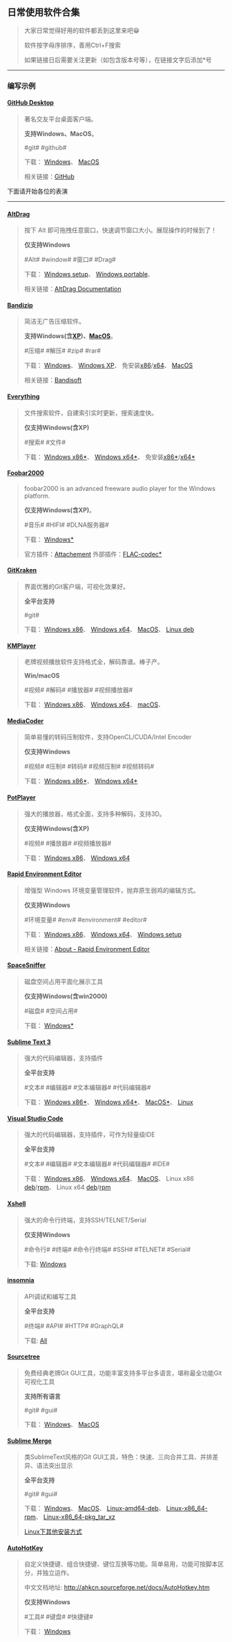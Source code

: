 ﻿## 日常使用软件合集

> 大家日常觉得好用的软件都丢到这里来吧😁
> 
> 软件按字母序排序，善用Ctrl+F搜索
> 
> 如果链接日后需要关注更新（如包含版本号等），在链接文字后添加*号

---

### 编写示例

<!--Template
↓↓↓↓↓模板，从下面一行开始复制
#### [这里写软件名称](这里写软件官网地址，优先中文，如果官网分系统，默认写Windows，其他的写简介里)

> 这里写软件简介。
> 
> 如果有特殊要求也写这里，用**加粗**。
> 
> #这里写关键词# #关键词之间记得用空格隔开#
> 
> 下载：
> [Windows x86](下载链接最好点击即可下载)、
> [Windows x64](如果分32/64就分开写)、
> [MacOS](MacOS可写App Store链接)、
> [Linux](如果链接中包含版本号等，记得文字后面加上*号，比如[Linux*]这样)
> 
> 相关链接：[这里写网站名称，没有可不写相关链接](这里写网站链接)
↑↑↑↑↑复制到上面一行为止
-->

#### [GitHub Desktop](https://desktop.github.com/)

> 著名交友平台桌面客户端。
> 
> **支持Windows、MacOS**。
> 
> #git# #github#
> 
> 下载：
> [Windows](https://central.github.com/deployments/desktop/desktop/latest/win32)、
> [MacOS](https://central.github.com/deployments/desktop/desktop/latest/darwin)
> 
> 相关链接：[GitHub](https://github.com/)

下面请开始各位的表演

---

#### [AltDrag](https://stefansundin.github.io/altdrag/)

> 按下 Alt 即可拖拽任意窗口，快速调节窗口大小。展现操作的时候到了！
> 
> **仅支持Windows**
> 
> #Alt# #window# #窗口# #Drag#
> 
> 下载：
> [Windows setup](https://github.com/stefansundin/altdrag/releases/download/v1.1/AltDrag-1.1.exe)、
> [Windows portable](https://github.com/stefansundin/altdrag/releases/download/v1.1/AltDrag-1.1.zip)、
> 
> 相关链接：[AltDrag Documentation](https://stefansundin.github.io/altdrag/doc/)

#### [Bandizip](https://www.bandisoft.com/bandizip/)

> 简洁无广告压缩软件。
> 
> **支持Windows(含[XP](https://www.bandisoft.com/bandizip/old/))、[MacOS](https://www.bandisoft.com/bandizip.mac/)**。
> 
> #压缩# #解压# #zip# #rar#
> 
> 下载：
> [Windows](https://www.bandisoft.com/bandizip/dl.php?web)、
> [Windows XP](https://www.bandisoft.com/bandizip/dl.php?xp)、
> 免安装[x86](https://www.bandisoft.com/bandizip/dl.php?portable)/[x64](https://www.bandisoft.com/bandizip/dl.php?portable64)、
> [MacOS](https://itunes.apple.com/cn/app/id1265704574)
> 
> 相关链接：[Bandisoft](https://www.bandisoft.com/)

#### [Everything](https://www.voidtools.com/)

> 文件搜索软件，自建索引实时更新，搜索速度快。
> 
> **仅支持Windows(含XP)**
> 
> #搜索# #文件#
> 
> 下载：
> [Windows x86*](https://www.voidtools.com/Everything-1.4.1.924.x86-Setup.exe)、
> [Windows x64*](https://www.voidtools.com/Everything-1.4.1.924.x64-Setup.exe)、
> 免安装[x86*](https://www.voidtools.com/Everything-1.4.1.924.x86.zip)/[x64*](https://www.voidtools.com/Everything-1.4.1.924.x64.zip)

#### [Foobar2000](http://www.foobar2000.org/)

> foobar2000 is an advanced freeware audio player for the Windows platform. 
> 
> **仅支持Windows(含XP)**。
> 
> #音乐# #HIFI# #DLNA服务器#
> 
> 下载：
> [Windows*](http://www.foobar2000.org/getfile/da921877766ab8d9f6fe977ffa1a63d3/foobar2000_v1.4.1.exe)
> 
> 官方插件：[Attachement](http://www.foobar2000.org/components)
> 外部插件：[FLAC-codec*](https://ftp.osuosl.org/pub/xiph/releases/flac/flac-1.3.2-win.zip)

#### [GitKraken](https://www.gitkraken.com/)

> 界面优雅的Git客户端，可视化效果好。
> 
> **全平台支持**
> 
> #git#
> 
> 下载：
> [Windows x86](https://www.gitkraken.com/download/windows)、
> [Windows x64](https://www.gitkraken.com/download/windows64)、
> [MacOS](https://www.gitkraken.com/download/mac)、
> [Linux deb](https://www.gitkraken.com/download/linux-deb)

#### [KMPlayer](http://www.kmplayer.com)

> 老牌视频播放软件支持格式全，解码靠谱。棒子产。
> 
> **Win/macOS**
> 
> #视频# #解码# #播放器# #视频播放器#
> 
> 下载：
> [Windows x86](http://update.kmpmedia.net/player/update)、
> [Windows x64](http://update.kmpmedia.net/kmp64player/update)、
> [macOS](http://cdn.kmplayer.com/KMP/Download/KMPX/KMPlayer-0.3.2.pkg)、

#### [MediaCoder](http://www.mediacoderhq.com/dlfull.htm)

> 简单易懂的转码压制软件，支持OpenCL/CUDA/Intel Encoder
>
> **仅支持Windows**
>
> #视频# #压制# #转码# #视频压制# #视频转码#
>
> 下载：
> [Windows x86*](http://www.mediacoderhq.com/mirrors.html?file=MediaCoder-0.8.55.exe)、
> [Windows x64*](http://www.mediacoderhq.com/mirrors.html?file=MediaCoder-x64-0.8.56.exe)

#### [PotPlayer](https://potplayer.daum.net/?lang=zh_CN)

> 强大的播放器，格式全面，支持多种解码，支持3D。
> 
> **仅支持Windows(含XP)**
> 
> #视频# #播放器# #视频播放器#
> 
> 下载：
> [Windows x86](https://t1.daumcdn.net/potplayer/PotPlayer/Version/Latest/PotPlayerSetup.exe)、
> [Windows x64](https://t1.daumcdn.net/potplayer/PotPlayer/Version/Latest/PotPlayerSetup64.exe)

#### [Rapid Environment Editor](https://www.rapidee.com)

> 增强型 Windows 环境变量管理软件，抛弃原生弱鸡的编辑方式。
> 
> **仅支持Windows**
> 
> #环境变量# #env# #environment# #editor#
> 
> 下载：
> [Windows x86](https://www.rapidee.com/download/RapidEE.zip)、
> [Windows x64](https://www.rapidee.com/download/RapidEEx64.zip)、
> [Windows setup](https://www.rapidee.com/download/RapidEE_setup.exe)
> 
> 相关链接：[About - Rapid Environment Editor](https://www.rapidee.com/en/about)

#### [SpaceSniffer](http://www.uderzo.it/main_products/space_sniffer/index.html)

> 磁盘空间占用平面化展示工具
> 
> **仅支持Windows(含win2000)**
> 
> #磁盘# #空间占用#
>
> 下载：
> [Windows*](https://www.fosshub.com/SpaceSniffer.html?dwl=spacesniffer_1_3_0_2.zip)

#### [Sublime Text 3](http://www.sublimetext.com/)

> 强大的代码编辑器，支持插件
> 
> **全平台支持**
> 
> #文本# #编辑器# #文本编辑器# #代码编辑器#
> 
> 下载：
> [Windows x86*](https://download.sublimetext.com/Sublime%20Text%20Build%203176%20Setup.exe)、
> [Windows x64*](https://download.sublimetext.com/Sublime%20Text%20Build%203176%20x64%20Setup.exe)、
> [MacOS*](https://download.sublimetext.com/Sublime%20Text%20Build%203176.dmg)、
> [Linux](http://www.sublimetext.com/docs/3/linux_repositories.html)

#### [Visual Studio Code](https://code.visualstudio.com/)

> 强大的代码编辑器，支持插件，可作为轻量级IDE
> 
> **全平台支持**
> 
> #文本# #编辑器# #文本编辑器# #代码编辑器# #IDE#
> 
> 下载：
> [Windows x86](https://aka.ms/win32-user-stable)、
> [Windows x64](https://aka.ms/win32-x64-user-stable)、
> [MacOS](https://code.visualstudio.com/docs/?dv=osx)、
> Linux x86 [deb](https://code.visualstudio.com/docs/?dv=linux32_deb)/[rpm](https://code.visualstudio.com/docs/?dv=linux32_rpm)、
> Linux x64 [deb](https://code.visualstudio.com/docs/?dv=linux64_deb)/[rpm](https://code.visualstudio.com/docs/?dv=linux64_rpm)

#### [Xshell](https://www.netsarang.com/products/xsh_overview.html)

> 强大的命令行终端，支持SSH/TELNET/Serial
> 
> **仅支持Windows**
> 
> #命令行# #终端# #命令行终端# #SSH# #TELNET# #Serial#
> 
> 下载:
> [Windows](https://www.netsarang.com/download/down_form.html?code=622) 

#### [insomnia](https://insomnia.rest/)

> API调试和编写工具
> 
> **全平台支持**
> 
> #终端# #API# #HTTP# #GraphQL#
> 
> 下载:
> [All](https://insomnia.rest/download/) 

#### [Sourcetree](https://www.sourcetreeapp.com/)

> 免费经典老牌Git GUI工具，功能丰富支持多平台多语言，堪称最全功能Git可视化工具
> 
> **支持所有语言**
>
> #git# #gui#
> 
> 下载：
> [Windows](https://product-downloads.atlassian.com/software/sourcetree/windows/ga/SourceTreeSetup-3.1.3.exe)、
> [MacOS](https://product-downloads.atlassian.com/software/sourcetree/ga/Sourcetree_3.2.1_225.zip)
> 

#### [Sublime Merge](https://www.sublimemerge.com/)

> 类SublimeText风格的Git GUI工具，特色：快速、三向合并工具、并排差异、语法突出显示
> 
> **全平台支持**
> 
> #git# #gui#
> 
> 下载：
> [Windows](https://download.sublimetext.com/sublime_merge_build_1116_x64_setup.exe)、
> [MacOS](https://download.sublimetext.com/sublime_merge_build_1116_mac.zip)、
> [Linux-amd64-deb](https://download.sublimetext.com/sublime-merge_build-1116_amd64.deb)、
> [Linux-x86_64-rpm](https://download.sublimetext.com/sublime-merge-1116-1.x86_64.rpm)、
> [Linux-x86_64-pkg_tar_xz](https://download.sublimetext.com/sublime-merge-1116-1-x86_64.pkg.tar.xz)
> 
> [Linux下其他安装方式](https://www.sublimemerge.com/docs/linux_repositories)


#### [AutoHotKey](https://www.autohotkey.com/)

> 自定义快捷键、组合快捷键、键位互换等功能。简单易用，功能可按脚本区分，并独立运作。
> 
> 中文文档地址: http://ahkcn.sourceforge.net/docs/AutoHotkey.htm
> 
> **仅支持Windows**
> 
> #工具# #键盘# #快捷键#
> 
> 下载：
> [Windows](https://www.autohotkey.com/download/ahk-install.exe)
> 
